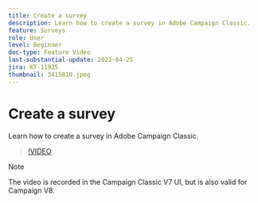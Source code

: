 ```yaml
---
title: Create a survey
description: Learn how to create a survey in Adobe Campaign Classic.
feature: Surveys
role: User
level: Beginner
doc-type: Feature Video
last-substantial-update: 2023-04-25
jira: KT-11925
thumbnail: 3415810.jpeg
---
```


# Create a survey

Learn how to create a survey in Adobe Campaign Classic.

>[!VIDEO](https://video.tv.adobe.com/v/3415810/?learn=on)

>[!NOTE] 
>The video is recorded in the Campaign Classic V7 UI, but is also valid for Campaign V8.

